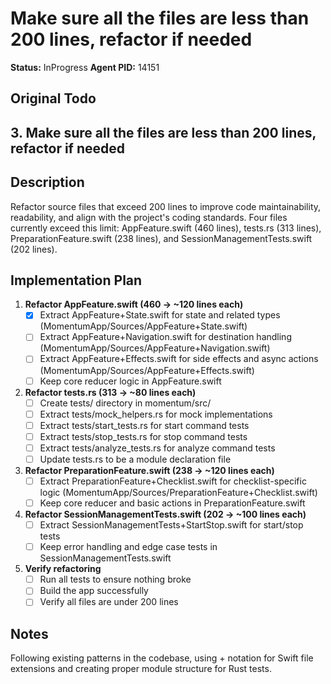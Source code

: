 # Make sure all the files are less than 200 lines, refactor if needed
**Status:** InProgress
**Agent PID:** 14151

## Original Todo
## 3. Make sure all the files are less than 200 lines, refactor if needed

## Description
Refactor source files that exceed 200 lines to improve code maintainability, readability, and align with the project's coding standards. Four files currently exceed this limit: AppFeature.swift (460 lines), tests.rs (313 lines), PreparationFeature.swift (238 lines), and SessionManagementTests.swift (202 lines).

## Implementation Plan
1. **Refactor AppFeature.swift (460 → ~120 lines each)**
   - [x] Extract AppFeature+State.swift for state and related types (MomentumApp/Sources/AppFeature+State.swift)
   - [ ] Extract AppFeature+Navigation.swift for destination handling (MomentumApp/Sources/AppFeature+Navigation.swift)
   - [ ] Extract AppFeature+Effects.swift for side effects and async actions (MomentumApp/Sources/AppFeature+Effects.swift)
   - [ ] Keep core reducer logic in AppFeature.swift

2. **Refactor tests.rs (313 → ~80 lines each)**
   - [ ] Create tests/ directory in momentum/src/
   - [ ] Extract tests/mock_helpers.rs for mock implementations
   - [ ] Extract tests/start_tests.rs for start command tests
   - [ ] Extract tests/stop_tests.rs for stop command tests
   - [ ] Extract tests/analyze_tests.rs for analyze command tests
   - [ ] Update tests.rs to be a module declaration file

3. **Refactor PreparationFeature.swift (238 → ~120 lines each)**
   - [ ] Extract PreparationFeature+Checklist.swift for checklist-specific logic (MomentumApp/Sources/PreparationFeature+Checklist.swift)
   - [ ] Keep core reducer and basic actions in PreparationFeature.swift

4. **Refactor SessionManagementTests.swift (202 → ~100 lines each)**
   - [ ] Extract SessionManagementTests+StartStop.swift for start/stop tests
   - [ ] Keep error handling and edge case tests in SessionManagementTests.swift

5. **Verify refactoring**
   - [ ] Run all tests to ensure nothing broke
   - [ ] Build the app successfully
   - [ ] Verify all files are under 200 lines

## Notes
Following existing patterns in the codebase, using + notation for Swift file extensions and creating proper module structure for Rust tests.